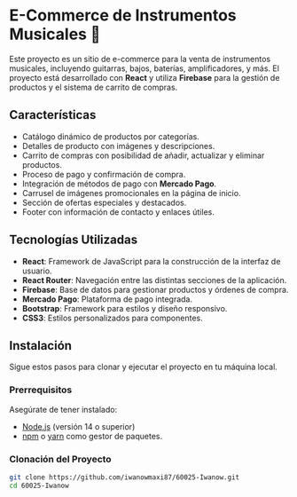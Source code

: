 # E-Commerce de Instrumentos Musicales 🎸

Este proyecto es un sitio de e-commerce para la venta de instrumentos musicales, incluyendo guitarras, bajos, baterías, amplificadores, y más. El proyecto está desarrollado con **React** y utiliza **Firebase** para la gestión de productos y el sistema de carrito de compras.

## Características

- Catálogo dinámico de productos por categorías.
- Detalles de producto con imágenes y descripciones.
- Carrito de compras con posibilidad de añadir, actualizar y eliminar productos.
- Proceso de pago y confirmación de compra.
- Integración de métodos de pago con **Mercado Pago**.
- Carrusel de imágenes promocionales en la página de inicio.
- Sección de ofertas especiales y destacados.
- Footer con información de contacto y enlaces útiles.

## Tecnologías Utilizadas

- **React**: Framework de JavaScript para la construcción de la interfaz de usuario.
- **React Router**: Navegación entre las distintas secciones de la aplicación.
- **Firebase**: Base de datos para gestionar productos y órdenes de compra.
- **Mercado Pago**: Plataforma de pago integrada.
- **Bootstrap**: Framework para estilos y diseño responsivo.
- **CSS3**: Estilos personalizados para componentes.

## Instalación

Sigue estos pasos para clonar y ejecutar el proyecto en tu máquina local.

### Prerrequisitos

Asegúrate de tener instalado:

- [Node.js](https://nodejs.org/) (versión 14 o superior)
- [npm](https://www.npmjs.com/) o [yarn](https://yarnpkg.com/) como gestor de paquetes.

### Clonación del Proyecto

```bash
git clone https://github.com/iwanowmaxi87/60025-Iwanow.git
cd 60025-Iwanow
